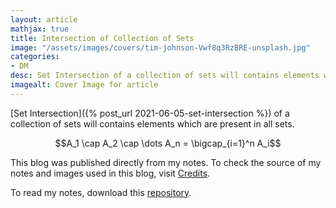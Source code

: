 ```yaml
---
layout: article
mathjax: true
title: Intersection of Collection of Sets
image: "/assets/images/covers/tim-johnson-Vwf8q3RzBRE-unsplash.jpg"
categories:
- DM
desc: Set Intersection of a collection of sets will contains elements which are present in all sets. 
imagealt: Cover Image for article
---
```


[Set Intersection]({% post_url 2021-06-05-set-intersection %}) of a collection of sets will contains elements which are present in all sets.

$$A_1 \cap A_2 \cap \dots A_n = \bigcap_{i=1}^n A_i$$

























































































































































































































































































































































































































This blog was published directly from my notes.
To check the source of my notes and images used in this blog, visit <a href="/credits.html" target="_blank">Credits</a>.

To read my notes, download this <a href="https://github.com/bovem/CS" target="blank">repository</a>.